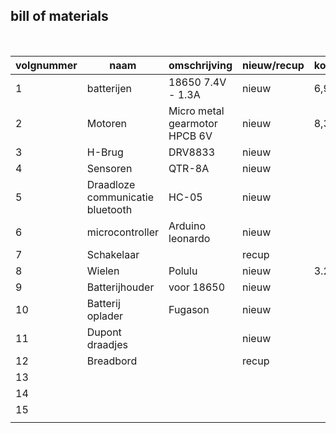 ## bill of materials
<br />

|volgnummer|naam|omschrijving|nieuw/recup|kostprijs/stuk|aantal|subtotaal|
|----------|----|------------|-----------|--------------|------|---------|
|         1|  batterijen  |  18650 7.4V - 1.3A          |  nieuw         |   6,99           |  2    |    13,98     |
|         2|  Motoren  |  Micro metal gearmotor HPCB 6V          |  nieuw         |       8,30       |   2   |  16,60      |
|         3|  H-Brug  |   DRV8833         |     nieuw      |              |  1    |     7,99    |
|         4|   Sensoren |  QTR-8A          |    nieuw       |              |  1    |     12,00    |
|         5| Draadloze communicatie bluetooth   |   HC-05         |     nieuw      |              |  1    |   6,99      |
|         6|  microcontroller  |   Arduino leonardo         |   nieuw        |              |   1   |    10,99     |
|         7|  Schakelaar  |            |   recup        |              |  1    |         |
|         8|  Wielen  |  Polulu          |    nieuw       |     3.23         |  2    |    6,45     |
|         9| Batterijhouder   |  voor 18650          |     nieuw      |              |  1    |    6,00     |
|        10|  Batterij oplader  | Fugason           |   nieuw        |              |  1    |   3,95    |
|        11|  Dupont draadjes  |            |    nieuw       |              |  1    |         |
|        12|  Breadbord  |            |    recup       |              |  1    |    6,79     |
|        13|    |            |           |              |      |         |
|        14|    |            |           |              |      |         |
|        15|    |            |           |              |      |         |
|          |    |            |           |              |      |         |

